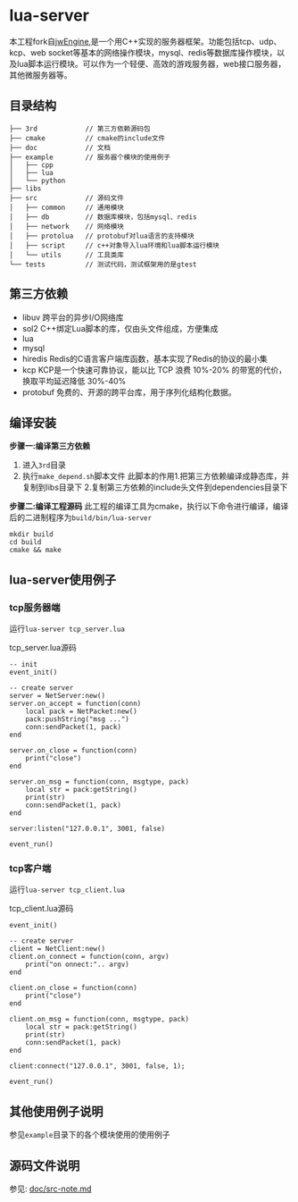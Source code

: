 # lua-server

本工程fork自[jwEngine](https://github.com/jwcpp/jwEngine/tree/master),是一个用C++实现的服务器框架。功能包括tcp、udp、kcp、web socket等基本的网络操作模块，mysql、redis等数据库操作模块，以及lua脚本运行模块。可以作为一个轻便、高效的游戏服务器，web接口服务器，其他微服务器等。


## 目录结构
```
├── 3rd            // 第三方依赖源码包
├── cmake          // cmake的include文件
├── doc            // 文档
├── example        // 服务器个模块的使用例子
│   ├── cpp
│   ├── lua
│   └── python
├── libs      
├── src            // 源码文件
│   ├── common     // 通用模块
│   ├── db         // 数据库模块，包括mysql、redis
│   ├── network    // 网络模块
│   ├── protolua   // protobuf对lua语言的支持模块
│   ├── script     // c++对象导入lua环境和lua脚本运行模块
│   └── utils      // 工具类库
└── tests          // 测试代码，测试框架用的是gtest
```


## 第三方依赖
* libuv
跨平台的异步I/O网络库
* sol2
C++绑定Lua脚本的库，仅由头文件组成，方便集成
* lua
* mysql
* hiredis
Redis的C语言客户端库函数，基本实现了Redis的协议的最小集
* kcp
KCP是一个快速可靠协议，能以比 TCP 浪费 10%-20% 的带宽的代价，换取平均延迟降低 30%-40%
* protobuf
免费的、开源的跨平台库，用于序列化结构化数据。


## 编译安装

**步骤一:编译第三方依赖**
1. 进入`3rd`目录
2. 执行`make_depend.sh`脚本文件
此脚本的作用1.把第三方依赖编译成静态库，并复制到libs目录下 2.复制第三方依赖的include头文件到dependencies目录下

**步骤二:编译工程源码**
此工程的编译工具为cmake，执行以下命令进行编译，编译后的二进制程序为`build/bin/lua-server`
```
mkdir build
cd build
cmake && make
```

## lua-server使用例子

### tcp服务器端
运行`lua-server tcp_server.lua`

tcp_server.lua源码
```
-- init
event_init()

-- create server
server = NetServer:new()
server.on_accept = function(conn)
	local pack = NetPacket:new()
	pack:pushString("msg ...")
	conn:sendPacket(1, pack)
end

server.on_close = function(conn)
	print("close")
end

server.on_msg = function(conn, msgtype, pack)
	local str = pack:getString()
	print(str)
	conn:sendPacket(1, pack)
end

server:listen("127.0.0.1", 3001, false)

event_run()
```

### tcp客户端
运行`lua-server tcp_client.lua`

tcp_client.lua源码
```
event_init()

-- create server
client = NetClient:new()
client.on_connect = function(conn, argv)
	print("on onnect:".. argv)
end

client.on_close = function(conn)
	print("close")
end

client.on_msg = function(conn, msgtype, pack)
	local str = pack:getString()
	print(str)
	conn:sendPacket(1, pack)
end

client:connect("127.0.0.1", 3001, false, 1);

event_run()
```


## 其他使用例子说明
参见`example`目录下的各个模块使用的使用例子



## 源码文件说明
参见: [doc/src-note.md](doc/src-note.md)






